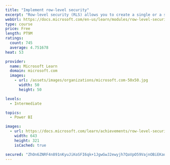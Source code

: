 ```yaml
---
title: "Implement row-level security"
excerpt: "Row-level security (RLS) allows you to create a single or a set of reports that targets data for a specific user. In this module, you will learn how to implement RLS by using either a static or dynamic method and how Microsoft Power BI simplifies testing RLS in Power BI Desktop and Power BI service."
webUrl: https://docs.microsoft.com/en-us/learn/modules/row-level-security-power-bi/
type: course
price: Free
length: PT9M
ratings:
  count: 745
  average: 4.751678
heat: 53

provider:
  name: Microsoft Learn
  domain: microsoft.com
  images:
    - url: /assets/images/organizations/microsoft.com-50x50.jpg
      width: 50
      height: 50

levels:
  - Intermediate

topics:
  - Power BI

images:
  - url: https://docs.microsoft.com/learn/achievements/row-level-security-power-bi-social.png
    width: 643
    height: 321
    isCached: true

secured: "ZhOn6ZNRF4n891nKyuJiKoSFI6qk+1JgwGwJ2ewyjh7QaVpO59VajnOBiEKaugLClJxeozmPqgKN/9pVld1atZ5fB8Rplz/xolU2qGM2v/ryRZ4Ynf+2BuRocjLz8ItKGtI9AVyL8Q8g/rCw8B6f3oA7Rcxsr2kC6qMeQQqpzsd/KzD2FjXvFUe5pjs9xyjSWZ6PJc0INvf1um4UD1vJoA0HO6kjdGSkALH19F9OJai65w+edzKRVRUFbvYnBHgFnimI+bWnQUnFFGXUJ7Sa0vSdoldKoU9dipihDq8Vnwm6SPQSnxYpISLSA5KsMiNnPWJQDbRh1UJ6dQ/vClZZwCAtIzBqjYktIWt/3P7Sc+ilURREAdT4pdDHfUpM6pHzHPjmpgQqc15jNjIo4M4WR5f2xm+RUS7PMLX+zk07ZQE=;M8oOEM9nqugqQSgzz/pRnA=="
---
```


